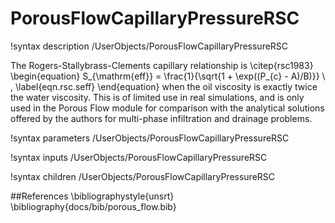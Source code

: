 # PorousFlowCapillaryPressureRSC
!syntax description /UserObjects/PorousFlowCapillaryPressureRSC

The Rogers-Stallybrass-Clements capillary relationship is \citep{rsc1983}
\begin{equation}
S_{\mathrm{eff}} = \frac{1}{\sqrt{1 + \exp((P_{c} - A)/B)}} \ ,
\label{eqn.rsc.seff}
\end{equation}
when the oil viscosity is exactly twice the water viscosity.  This is
of limited use in real simulations, and is only used in the Porous
Flow module for comparison with the analytical solutions offered by
the authors for multi-phase infiltration and drainage problems.

!syntax parameters /UserObjects/PorousFlowCapillaryPressureRSC

!syntax inputs /UserObjects/PorousFlowCapillaryPressureRSC

!syntax children /UserObjects/PorousFlowCapillaryPressureRSC

##References
\bibliographystyle{unsrt}
\bibliography{docs/bib/porous_flow.bib}
